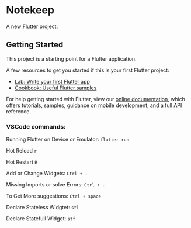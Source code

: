 # Notekeep

A new Flutter project.

## Getting Started

This project is a starting point for a Flutter application.

A few resources to get you started if this is your first Flutter project:

- [Lab: Write your first Flutter app](https://flutter.dev/docs/get-started/codelab)
- [Cookbook: Useful Flutter samples](https://flutter.dev/docs/cookbook)

For help getting started with Flutter, view our
[online documentation](https://flutter.dev/docs), which offers tutorials,
samples, guidance on mobile development, and a full API reference.


### VSCode commands:

Running Flutter on Device or Emulator:
`flutter run`

Hot Reload
`r`

Hot Restart
`R`

Add or Change Widgets:
`Ctrl + .`

Missing Imports or solve Errors:
`Ctrl + .` 

To Get More suggestions:
`Ctrl + space` 

Declare Stateless Widgtet:
`stl`

Declare Statefull Widget:
`stf`
